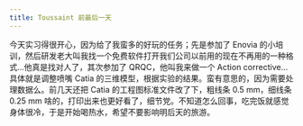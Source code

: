 ```yaml
---
title: Toussaint 前最后一天
---
```


今天实习得很开心，因为给了我蛮多的好玩的任务；先是参加了 Enovia 的小培训，然后研发老大叫我找一个免费软件打开我们公司以前用的现在不再用的一种格式...他真是找对人了，其次参加了 QRQC，他叫我来做一个 Action corrective...具体就是调整喷嘴 Catia 的三维模型，根据实验的结果。蛮有意思的，因为需要处理数据么。前几天还把 Catia 的工程图标准文件改了下，粗线条 0.5 mm，细线条 0.25 mm 啥的，打印出来也更好看了，细节党。不知道怎么回事，吃完饭就感觉身体很冷，于是开始喝热水，希望不要影响明后天的旅游。